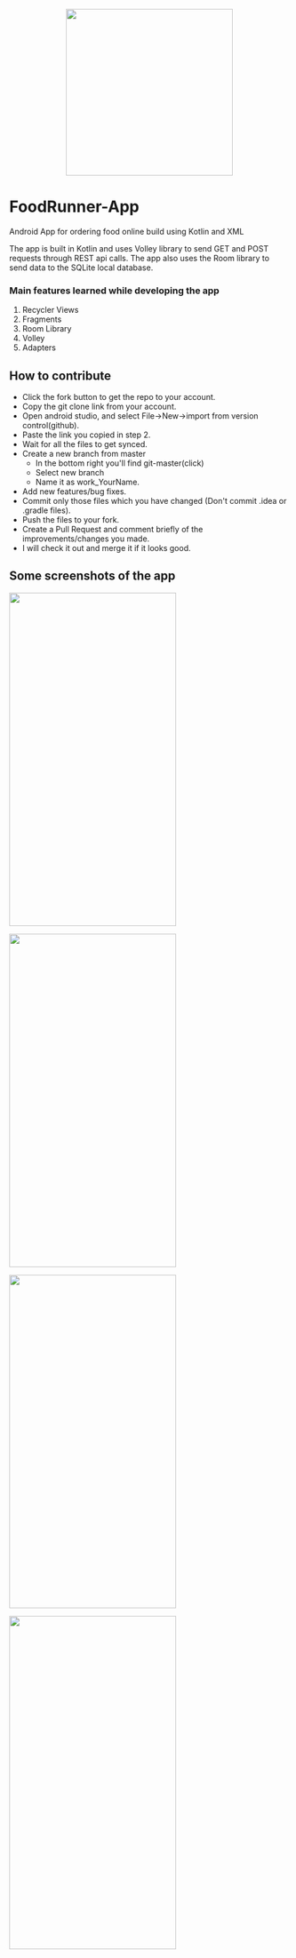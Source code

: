 <p align="center">
  <img width="300" height="300" src="https://github.com/KartikeySharma/FoodRunner-App/blob/master/app/src/main/res/drawable/food_runner_logo.png">
</p>

# FoodRunner-App
Android App for ordering food online build using Kotlin and XML

The app is built in Kotlin and uses Volley library to send GET and POST requests through REST api calls.
The app also uses the Room library to send data to the SQLite local database.

### Main features learned while developing the app
1. Recycler Views
2. Fragments
3. Room Library
4. Volley
5. Adapters

## How to contribute
- Click the fork button to get the repo to your account.
- Copy the git clone link from your account.
- Open android studio, and select File->New->import from version control(github).
- Paste the link you copied in step 2.
- Wait for all the files to get synced.
- Create a new branch from master
  - In the bottom right you'll find git-master(click)
  - Select new branch
  - Name it as work_YourName.
- Add new features/bug fixes.
- Commit only those files which you have changed (Don't commit .idea or .gradle files).
- Push the files to your fork.
- Create a Pull Request and comment briefly of the improvements/changes you made.
- I will check it out and merge it if it looks good.

## Some screenshots of the app

<p align="left">
  <img width="300" height="600" src="https://github.com/KartikeySharma/FoodRunner-App/blob/master/Screenshots/2.Login_Page.jpeg">
</p>

<p align="left">
  <img width="300" height="600" src="https://github.com/KartikeySharma/FoodRunner-App/blob/master/Screenshots/6.Navigation_Drawer.jpeg">
</p>

<p align="left">
  <img width="300" height="600" src="https://github.com/KartikeySharma/FoodRunner-App/blob/master/Screenshots/7.All_Restaurants_Menu.jpeg">
</p>

<p align="left">
  <img width="300" height="600" src="https://github.com/KartikeySharma/FoodRunner-App/blob/master/Screenshots/21.Order_Placed_Sucessfully.jpeg">
</p>


